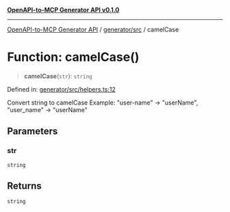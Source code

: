 [**OpenAPI-to-MCP Generator API v0.1.0**](../../../README.md)

***

[OpenAPI-to-MCP Generator API](../../../modules.md) / [generator/src](../README.md) / camelCase

# Function: camelCase()

> **camelCase**(`str`): `string`

Defined in: [generator/src/helpers.ts:12](https://github.com/salacoste/openapi-mcp-generator/blob/fda5c6400a831cddbad9eacd652e11b2f7410b22/packages/generator/src/helpers.ts#L12)

Convert string to camelCase
Example: "user-name" -> "userName", "user_name" -> "userName"

## Parameters

### str

`string`

## Returns

`string`

